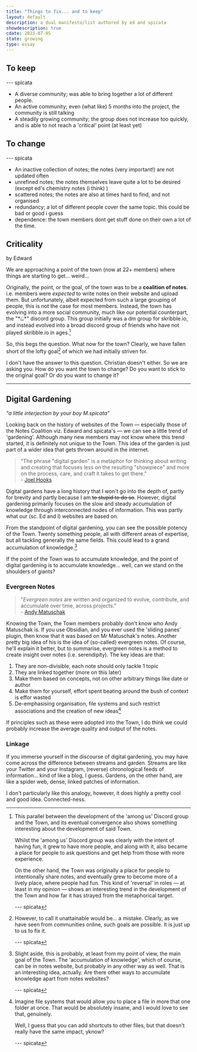 ```yaml
---
title: "Things to fix... and to keep"
layout: default
description: a dual manifesto/list authored by ed and spicata
showdescription: true
cdate: 2023-07-05
state: growing
type: essay
---
```


## To keep 

\-\-\- spicata

- A diverse community; was able to bring together a lot of different people. 
- An active community; even (what like) 5 months into the project, the community is still talking 
- A steadily growing community; the group does not increase too quickly, and is able to not reach a 'critical' point (at least yet) 

## To change 

\-\-\- spicata

- An inactive collection of notes; the notes (very important!) are not updated often 
- unrefined notes; the notes themselves leave quite a lot to be desired (except ed's chemistry notes (i think) ) 
- scattered notes; the notes are also at times hard to find, and not organised 
- redundancy; a lot of different people cover the same topic. this could be bad or good i guess 
- dependence: the town members dont get stuff done on their own a lot of the time.

## Criticality

by Edward

[note to self, remove this section]: #

We are approaching a point of the town (now at 22+ members) where things are starting to get... weird...

Originally, the point, or the goal, of the town was to be a **coalition of notes**. i.e. members were *expected* to write notes on their website and upload them. But unfortunately, albeit expected from such a large grouping of people, this is not the case for most members. Instead, the town has evolving into a more social community, much like our potential counterpart, the "\*ඞ\*" discord group. This group initially was a dm group for skribble.io, and instead evolved into a broad discord group of friends who have not played skribble.io in ages.[^1]

[^1]: This parallel between the development of the 'among us' Discord group and the Town, and its eventual convergence also shows something interesting about the development of said Town. 
   
    Whilst the 'among us' Discord group was clearly with the intent of having fun, it grew to have more people, and along with it, also became a place for people to ask questions and get help from those with more experience.
   
    On the other hand, the Town was originally a place for people to intentionally share notes, and eventually grew to become more of a lively place, where people had fun. This kind of 'reversal' in roles — at least in my opinion — shows an interesting trend in the development of the Town and how far it has strayed from the metaphorical target.

    \-\-\- spicata

So, this begs the question. What now for the town? Clearly, we have fallen short of the lofty goal[^2] of which we had initially striven for. 

[^2]: However, to call it unattainable would be... a mistake. Clearly, as we have seen from communities online, such goals are possible. It is just up to us to fix it.

    \-\-\- spicata

I don't have the answer to this question. Christian doesn't either. So we are asking you. How do you want the town to change? Do you want to stick to the original goal? Or do you want to change it?

[and hopefully this is what we figure out :-). also feel free to play devil's advocate across this entire document (hopefully using these comments), it will help to mitigate confirmation bias]: #

---

## Digital Gardening

*"a little interjection by your boy M.spicata"*

Looking back on the history of websites of the Town — especially those of the Notes Coalition viz. Edward and spicata's — we can see a little trend of 'gardening'. Although many new members may not know where this trend started, it is definitely not unique to the Town. This idea of the garden is just part of a wider idea that gets thrown around in the internet.

> "The phrase "digital garden" is a metaphor for thinking about writing and creating that focuses less on the resulting "showpiece" and more on the process, care, and craft it takes to get there."  
> \- [Joel Hooks](https://joelhooks.com/digital-garden/)

Digital gardens have a long history that I won't go into the depth of, partly for brevity and partly because I am ~~to stupid to do so~~. However, digital gardening primarily focuses on the slow and steady accumulation of knowledge through interconnected nodes of information. This was partly what our (sc. Ed and I) websites are based on.

From the standpoint of digital gardening, you can see the possible potency of the Town. Twenty something people, all with different areas of expertise, but all tackling generally the same fields. This could lead to a grand accumulation of knowledge.[^3]

[^3]: Slight aside, this is probably, at least from my point of view, the main goal of the Town. The 'accumulation of knowledge', which of course, can be in notes website, but probably in any other way as well. That is an interesting idea, actually. Are there other ways to accumulate knowledge apart from notes websites?

    \-\-\- spicata

If the point of the Town was to accumulate knowledge, and the point of digital gardening is to accumulate knowledge... well, can we stand on the shoulders of giants?

[i will refactor this entire section eventually (it was mostly just a brain dump, so uh, just continue, yes?]: #

### Evergreen Notes

> "*Evergreen notes* are written and organized to evolve, contribute, and accumulate over time, across projects."  
> \- [Andy Matuschak](https://notes.andymatuschak.org/About_these_notes)

[although i dont necesecarily agree with the concept of evergreen notes i do think that it will actually increase the productivity of the town if more people adopt it]: #

Knowing the Town, the Town members probably don't know who Andy Matuschak is. If you use Obsidian, and you ever used the 'sliding panes' plugin, then know that it was based on Mr Matuschak's notes. Another pretty big idea of his is the idea of (so-called) evergreen notes. Of course, he'll explain it better, but to summarise, evergreen notes is a method to create insight over notes (i.e. serendipity). The key ideas are that:

1. They are non-divisible, each note should only tackle 1 topic
2. They are linked together (more on this later)
3. Make them based on concepts, not on other arbitrary things like date or author
4. Make them for yourself, effort spent beating around the bush of context is effor wasted
5. De-emphasising organisation, file systems and such restrict associations and the creation of new ideas[^file]

[^file]: Imagine file systems that would allow you to place a file in more that one folder at once. That would be absolutely insane, and I would love to see that, genuinely.

    Well, I guess that you can add shortcuts to other files, but that doesn't really have the same impact, yknow?

    \-\-\- spicata

If principles such as these were adopted into the Town, I do think we could probably increase the average quality and output of the notes.

[say something about breaking rigid constraints or something]: E

[remind me to add more please, i.e. why apply]: #

### Linkage

If you immerse yourself in the discourse of digital gardening, you may have come across the difference between streams and garden. Streams are like your Twitter and your Instagram, (reverse) chronological feeds of information... kind of like a blog, I guess. Gardens, on the other hand, are like a spider web, dense, linked patches of information.

I don't particularly like this analogy, however, it does highly a pretty cool and good idea. Connected-ness.

[yknow how a major thing about obsidian is how you can link to other notes? yeah, this is that.]: #
